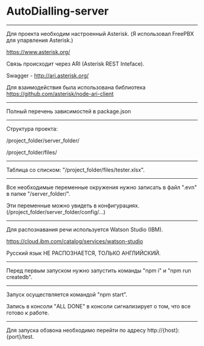 # AutoDialling-server

-------------------------------

Для проекта необходим настроенный Asterisk. (Я использовал FreePBX для упарвления Asterisk.)

https://www.asterisk.org/

Связь происходит через ARI (Asterisk REST Inteface).

Swagger - http://ari.asterisk.org/

Для взаимодействия была использована библиотека https://github.com/asterisk/node-ari-client

-------------------------------

Полный перечень зависимостей в package.json

-------------------------------

Структура проекта:

/project_folder/server_folder/

/project_folder/files/

-------------------------------

Таблица со списком: "/project_folder/files/tester.xlsx".

-------------------------------

Все необходимые переменные окружения нужно записать в файл ".evn" в папке "/server_folder/".

Эти переменные можно увидеть в конфигурациях. (/project_folder/server_folder/config/...)

-------------------------------

Для распознавания речи используется Watson Studio (IBM). 

https://cloud.ibm.com/catalog/services/watson-studio

Русский язык НЕ РАСПОЗНАЕТСЯ, ТОЛЬКО АНГЛИЙСКИЙ.

-------------------------------

Перед первым запуском нужно запустить команды "npm i" и "npm run createdb".

-------------------------------

Запуск осуществляется командой "npm start".

Запись в консоли "ALL DONE" в консоли сигнализирует о том, что все готово к работе.

-------------------------------

Для запуска обзвона необходимо перейти по адресу http://{host}:{port}/test.
